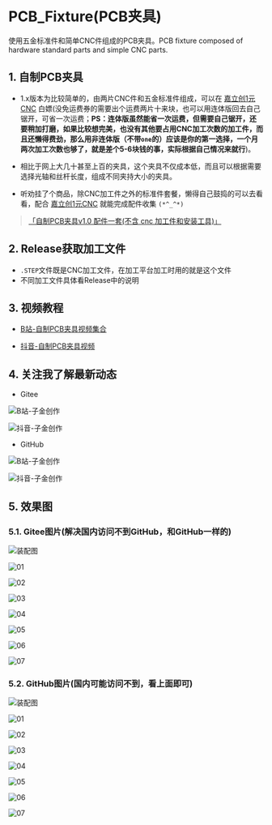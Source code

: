 # PCB_Fixture(PCB夹具)
使用五金标准件和简单CNC件组成的PCB夹具。PCB fixture composed of hardware standard parts and simple CNC parts.

## 1. 自制PCB夹具

- 1.x版本为比较简单的，由两片CNC件和五金标准件组成，可以在 [嘉立创1元CNC](https://www.jlc-cnc.com/ac/ACUHiDI0/CPWXDXgd) 白嫖(没免运费券的需要出个运费两片十来块，也可以用连体版回去自己锯开，可省一次运费；**PS：连体版虽然能省一次运费，但需要自己锯开，还要稍加打磨，如果比较想完美，也没有其他要占用CNC加工次数的加工件，而且还懒得费劲，那么用非连体版（不带`one`的）应该是你的第一选择，一个月两次加工次数也够了，就是差个5-6块钱的事，实际根据自己情况来就行**)。

- 相比于网上大几十甚至上百的夹具，这个夹具不仅成本低，而且可以根据需要选择光轴和丝杆长度，组成不同夹持大小的夹具。

- 听劝挂了个商品，除CNC加工件之外的标准件套餐，懒得自己鼓捣的可以去看看，配合 [嘉立创1元CNC](https://www.jlc-cnc.com/ac/ACUHiDI0/CPWXDXgd) 就能完成配件收集 `(*^_^*)`

> [「自制PCB夹具v1.0 配件一套(不含 cnc 加工件和安装工具)」](http://e.tb.cn/h.gAQCwxIyroVmxB7?tk=MRA93pnvb30)

## 2. Release获取加工文件

- `.STEP`文件既是CNC加工文件，在加工平台加工时用的就是这个文件
- 不同加工文件具体看Release中的说明

## 3. 视频教程

- [B站-自制PCB夹具视频集合](https://www.bilibili.com/list/646334431)

- [抖音-自制PCB夹具视频](https://v.douyin.com/iAJgrt8c/)

## 4. 关注我了解最新动态

- Gitee

![B站-子金创作](https://gitee.com/hellozbk/PCB_Fixture/raw/master/vx_images/bilibilierweima.png)

![抖音-子金创作](https://gitee.com/hellozbk/PCB_Fixture/raw/master/vx_images/douyinerweima.png)

- GitHub

![B站-子金创作](https://github.com/zhangbokang/PCB_Fixture/blob/master/vx_images/bilibilierweima.png)

![抖音-子金创作](https://github.com/zhangbokang/PCB_Fixture/blob/master/vx_images/douyinerweima.png)

## 5. 效果图

### 5.1. Gitee图片(解决国内访问不到GitHub，和GitHub一样的)

![装配图](https://gitee.com/hellozbk/PCB_Fixture/raw/master/vx_images/v1.1/00.jpg)

![01](https://gitee.com/hellozbk/PCB_Fixture/raw/master/vx_images/v1.1/01.jpg)

![02](https://gitee.com/hellozbk/PCB_Fixture/raw/master/vx_images/v1.1/02.jpg)

![03](https://gitee.com/hellozbk/PCB_Fixture/raw/master/vx_images/v1.1/03.jpg)

![04](https://gitee.com/hellozbk/PCB_Fixture/raw/master/vx_images/v1.1/04.jpg)

![05](https://gitee.com/hellozbk/PCB_Fixture/raw/master/vx_images/v1.1/05.jpg)

![06](https://gitee.com/hellozbk/PCB_Fixture/raw/master/vx_images/v1.1/06.jpg)

![07](https://gitee.com/hellozbk/PCB_Fixture/raw/master/vx_images/v1.1/07.jpg)

### 5.2. GitHub图片(国内可能访问不到，看上面即可)

![装配图](https://github.com/zhangbokang/PCB_Fixture/blob/master/vx_images/v1.1/00.png)

![01](https://github.com/zhangbokang/PCB_Fixture/blob/master/vx_images/v1.1/01.jpg)

![02](https://github.com/zhangbokang/PCB_Fixture/blob/master/vx_images/v1.1/02.jpg)

![03](https://github.com/zhangbokang/PCB_Fixture/blob/master/vx_images/v1.1/03.jpg)

![04](https://github.com/zhangbokang/PCB_Fixture/blob/master/vx_images/v1.1/04.jpg)

![05](https://github.com/zhangbokang/PCB_Fixture/blob/master/vx_images/v1.1/05.jpg)

![06](https://github.com/zhangbokang/PCB_Fixture/blob/master/vx_images/v1.1/06.jpg)

![07](https://github.com/zhangbokang/PCB_Fixture/blob/master/vx_images/v1.1/07.jpg)
